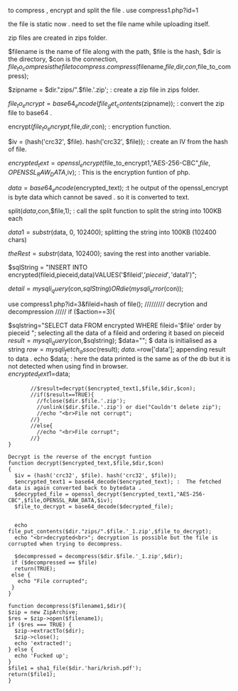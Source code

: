 to compress , encrypt and split the file . use compress1.php?id=1


the file is static now . need to set the file name while uploading itself.

zip files are created in zips folder.

$filename is the name of file along with the path, $file is the hash, $dir is the directory, $con is the connection, $file_to_compres is the file to compress.
compress($filename,$file,$dir,$con,$file_to_compress);

$zipname = $dir."zips/".$file.'.zip'; : create a zip file in zips folder.

$file_to_encrypt = base64_encode(file_get_contents($zipname)); :  convert the zip file to base64 .

encrypt($file_to_encrypt,$file,$dir,$con); : encryption function.

$iv = (hash('crc32', $file). hash('crc32', $file)); : create an IV from the hash of file.

$encrypted_text =  openssl_encrypt($file_to_encrypt1,"AES-256-CBC",$file,OPENSSL_RAW_DATA,$iv); : This is the encryption funtion of php.

$data = base64_encode($encrypted_text); :t he output of the openssl_encrypt is byte data which cannot be saved . so it is converted to text.

split($data,$con,$file,1); : call the split function to split the string into 100KB each

$data1 = substr($data, 0, 102400); splitting the string into 100KB (102400 chars)

$theRest = substr($data, 102400); saving the rest into another variable.

$sqlString = "INSERT INTO encrypted(fileid,pieceid,data)VALUES('$fileid','$pieceid','$data1')";

$detail = mysqli_query($con,$sqlString) OR die(mysqli_error($con));


use compress1.php?id=3&fileid=hash of file();
///////// decrytion and decompression /////
if ($action==3){

$sqlstring="SELECT data FROM encrypted WHERE fileid='$file' order by pieceid ";  selecting all the data of a fileid and ordering it based on pieceid
$result=mysqli_query($con,$sqlstring);
$data=""; $ data is initialised as a string
$row = mysqli_fetch_assoc($result);
$data .=$row['data']; appending result to data .
echo $data; : here the data printed is the same as of the db but it is not detected when using find in browser.  
$encrypted_text1 =$data;

           //$result=decrypt($encrypted_text1,$file,$dir,$con);
           //if($result==TRUE){
             //fclose($dir.$file.'.zip');
             //unlink($dir.$file.'.zip') or die("Couldn't delete zip");
             //echo "<br>File not corrupt";
           //}
           //else{
             //echo "<br>File corrupt";
           //}
    }

    Decrypt is the reverse of the encrypt funtion
    function decrypt($encrypted_text,$file,$dir,$con)
    {
      $iv = (hash('crc32', $file). hash('crc32', $file));
      $encrypted_text1 = base64_decode($encrypted_text); :  The fetched data is again converted back to bytedata .
      $decrypted_file = openssl_decrypt($encrypted_text1,"AES-256-CBC",$file,OPENSSL_RAW_DATA,$iv);
      $file_to_decrypt = base64_decode($decrypted_file);


      echo file_put_contents($dir."zips/".$file.'_1.zip',$file_to_decrypt);
      echo "<br>decrypted<br>"; decryption is possible but the file is corrupted when trying to decompress.

      $decompressed = decompress($dir.$file.'_1.zip',$dir);
     if ($decompressed == $file)
      return(TRUE);
     else {
       echo "File corrupted";
     }
    }
    
    function decompress($filename1,$dir){
    $zip = new ZipArchive;
    $res = $zip->open($filename1);
    if ($res === TRUE) {
      $zip->extractTo($dir);
      $zip->close();
      echo 'extracted!';
    } else {
      echo 'Fucked up';
    }
    $file1 = sha1_file($dir.'hari/krish.pdf');
    return($file1);
    }
